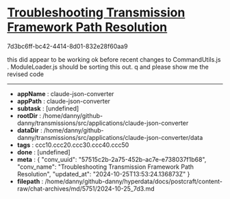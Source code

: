 # [Troubleshooting Transmission Framework Path Resolution](https://claude.ai/chat/57515c2b-2a75-452b-ac7e-e738037f1b68)

7d3bc6ff-bc42-4414-8d01-832e28f60aa9

this did appear to be working ok before recent changes to CommandUtils.js . ModuleLoader.js should be sorting this out. q and please show me the revised code

---

* **appName** : claude-json-converter
* **appPath** : claude-json-converter
* **subtask** : [undefined]
* **rootDir** : /home/danny/github-danny/transmissions/src/applications/claude-json-converter
* **dataDir** : /home/danny/github-danny/transmissions/src/applications/claude-json-converter/data
* **tags** : ccc10.ccc20.ccc30.ccc40.ccc50
* **done** : [undefined]
* **meta** : {
  "conv_uuid": "57515c2b-2a75-452b-ac7e-e738037f1b68",
  "conv_name": "Troubleshooting Transmission Framework Path Resolution",
  "updated_at": "2024-10-25T13:53:24.136873Z"
}
* **filepath** : /home/danny/github-danny/hyperdata/docs/postcraft/content-raw/chat-archives/md/5751/2024-10-25_7d3.md